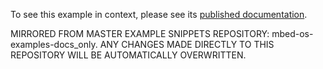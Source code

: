 To see this example in context, please see its [published documentation](https://os.mbed.com/docs/mbed-os/latest/apis/devicekey.html#devicekey-example).

MIRRORED FROM MASTER EXAMPLE SNIPPETS REPOSITORY: mbed-os-examples-docs_only.
ANY CHANGES MADE DIRECTLY TO THIS REPOSITORY WILL BE AUTOMATICALLY OVERWRITTEN.
